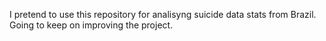 I pretend to use this repository for analisyng suicide data stats from Brazil. Going to keep on improving the project.
